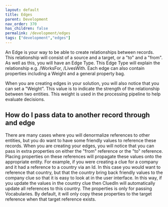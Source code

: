 ```yaml
---
layout: default
title: Edges
parent: Development
nav_order: 370
has_children: false
permalink: /development/edges
tags: ["development","edges"]
---
```


An Edge is your way to be able to create relationships between records. This relationship will consist of a source and a target, or a "to" and a "from". As well as this, you will have an Edge Type. This Edge Type will explain the relationship e.g. /WorksFor, /LivesWith. Each edge can also contain properties including a Weight and a general property bag. 

When you are creating edges in your solution, you will also notice that you can set a "Weight". This value is to indicate the strength of the relationship between two entities. This weight is used in the processing pipeline to help evaluate decisions.

## How do I pass data to another record through and edge

There are many cases where you will denormalize references to other entities, but you do want to have some friendly values to reference these records. When you are creating your edges, you will notice that you can pass in extra properties on either the "from" reference or the "to" reference. Placing properties on these references will propagate these values onto the appropriate entity. For example, if you were creating a clue for a company and it had a reference to a country via an Id. In this case you would want to reference that country, but that the country bring back friendly values to the company clue so that it is easy to look at in the user interface. In this way, if you update the values in the country clue then CluedIn will automatically update all references to this country. The properties is only for passing Vocabularies. By default, it will only copy these properties to the target reference when that target reference exists. 
